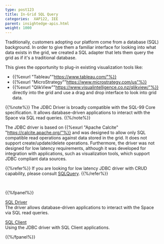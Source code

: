 ```yaml
---
type: post123
title: In-Grid SQL Query
categories:  XAP122, IEE
parent: insightedge-apis.html
weight: 1000
---
```

 

Traditionally, customers adopting our platform come from a database (SQL) background. 
In order to give them a familiar interface for looking into what data exists in the grid, we created a SQL adapter that lets them query the grid as if it's a traditional database. 

This gives the opportunity to plug-in existing visualization tools like:<br>
* {{%exurl "Tableau""https://www.tableau.com/"%}}<br>
* {{%exurl "MicroStrategy""https://www.microstrategy.com/us"%}}<br>
* {{%exurl "QlikView""https://www.visualintelligence.co.nz/qlikview/"%}}<br>
directly into the grid and use a drag and drop interface to look into grid data.

{{%note%}}
The JDBC Driver is broadly compatible with the SQL-99 Core specification. It allows database-driven applications to interact with the Space via SQL read queries. 
{{%/note%}}


The JDBC driver is based on {{%exurl "Apache Calcite" "https://calcite.apache.org/"%}} and was designed to allow only SQL compatible read operations against data stored in the grid. 
It does not support create/update/delete operations. Furthermore, the driver was not designed for low latency requirements, although it was developed for integration with applications, such as visualization tools, which support JDBC compliant data sources.


{{%refer%}}
If you are looking for low latency JDBC driver with CRUD capability, please consult [SQLQuery](./jdbc-driver.html).
{{%/refer%}}
 
<br>
 
{{%fpanel%}}

[SQL Driver](./sql-driver.html)<br>
The driver allows database-driven applications to interact with the Space via SQL read queries.
 
[SQL Client](./sql-client.html)<br>
Using the JDBC driver with SQL Client applications.  
  
 
{{%/fpanel%}}

